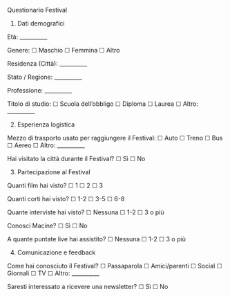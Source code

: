 Questionario Festival
1. Dati demografici

Età: __________

Genere: ☐ Maschio ☐ Femmina ☐ Altro

Residenza (Città): __________

Stato / Regione: __________

Professione: __________

Titolo di studio:
☐ Scuola dell’obbligo
☐ Diploma
☐ Laurea
☐ Altro: __________

2. Esperienza logistica

Mezzo di trasporto usato per raggiungere il Festival:
☐ Auto ☐ Treno ☐ Bus ☐ Aereo ☐ Altro: __________

Hai visitato la città durante il Festival?
☐ Sì ☐ No

3. Partecipazione al Festival

Quanti film hai visto?
☐ 1 ☐ 2 ☐ 3

Quanti corti hai visto?
☐ 1-2 ☐ 3-5 ☐ 6-8

Quante interviste hai visto?
☐ Nessuna ☐ 1-2 ☐ 3 o più

Conosci Macine?
☐ Sì ☐ No

A quante puntate live hai assistito?
☐ Nessuna ☐ 1-2 ☐ 3 o più

4. Comunicazione e feedback

Come hai conosciuto il Festival?
☐ Passaparola ☐ Amici/parenti ☐ Social ☐ Giornali ☐ TV ☐ Altro: __________

Saresti interessato a ricevere una newsletter?
☐ Sì ☐ No